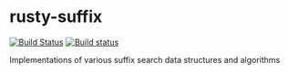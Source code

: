 # rusty-suffix 

[![Build Status](https://travis-ci.org/Jarusk/rusty-suffix.svg?branch=master)](https://travis-ci.org/Jarusk/rusty-suffix) [![Build status](https://ci.appveyor.com/api/projects/status/man6321fevvjm0o1?svg=true)](https://ci.appveyor.com/project/Jarusk/rusty-suffix)



Implementations of various suffix search data structures and algorithms
